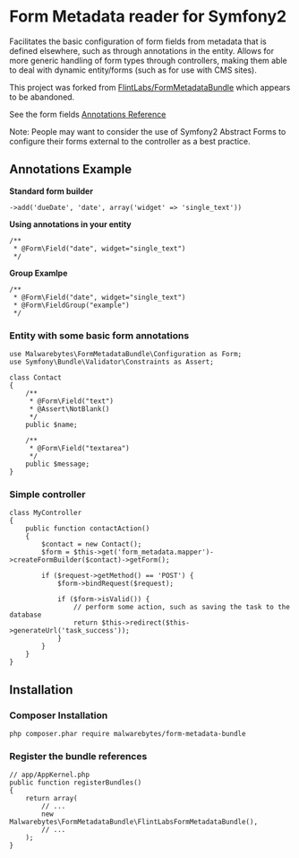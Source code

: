 # Form Metadata reader for Symfony2

Facilitates the basic configuration of form fields from metadata that is defined elsewhere, such as through annotations
in the entity. Allows for more generic handling of form types through controllers,
making them able to deal with dynamic entity/forms (such as for use with CMS sites).

This project was forked from [FlintLabs/FormMetadataBundle](https://github.com/FlintLabs/FormMetadataBundle) which appears to be abandoned.

See the form fields [Annotations Reference](https://github.com/FlintLabs/FormMetadataBundle/wiki/Annotations-reference)

Note: People may want to consider the use of Symfony2 Abstract Forms to configure their forms external to the controller
as a best practice.

## Annotations Example

**Standard form builder**

    ->add('dueDate', 'date', array('widget' => 'single_text'))

**Using annotations in your entity**

    /**
     * @Form\Field("date", widget="single_text")
     */

**Group Examlpe**

    /**
     * @Form\Field("date", widget="single_text")
     * @Form\FieldGroup("example")
     */

### Entity with some basic form annotations

    use Malwarebytes\FormMetadataBundle\Configuration as Form;
    use Symfony\Bundle\Validator\Constraints as Assert;

    class Contact
    {
        /**
         * @Form\Field("text")
         * @Assert\NotBlank()
         */
        public $name;

        /**
         * @Form\Field("textarea")
         */
        public $message;
    }

### Simple controller

    class MyController
    {
        public function contactAction()
        {
            $contact = new Contact();
            $form = $this->get('form_metadata.mapper')->createFormBuilder($contact)->getForm();

            if ($request->getMethod() == 'POST') {
                $form->bindRequest($request);

                if ($form->isValid()) {
                    // perform some action, such as saving the task to the database
                    return $this->redirect($this->generateUrl('task_success'));
                }
            }
        }
    }

## Installation

### Composer Installation

    php composer.phar require malwarebytes/form-metadata-bundle


### Register the bundle references

    // app/AppKernel.php
    public function registerBundles()
    {
        return array(
            // ...
            new Malwarebytes\FormMetadataBundle\FlintLabsFormMetadataBundle(),
            // ...
        );
    }
